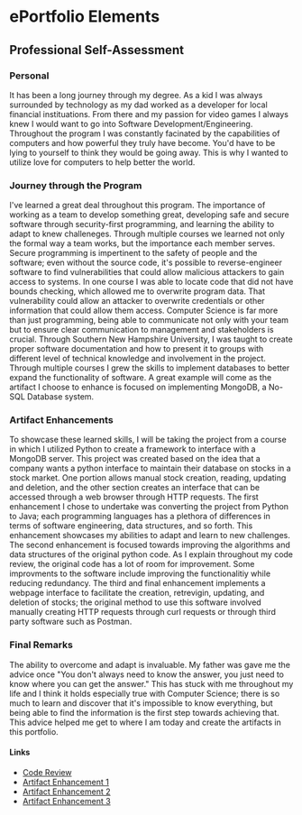 # ePortfolio Elements

## Professional Self-Assessment
### Personal 
It has been a long journey through my degree. As a kid I was always surrounded by technology as my dad worked as a developer for local financial instituations. From there and my passion for video games I always knew I would want to go into Software Development/Engineering. Throughout the program I was constantly facinated by the capabilities of computers and how powerful they truly have become. You'd have to be lying to yourself to think they would be going away. This is why I wanted to utilize love for computers to help better the world.

### Journey through the Program
I've learned a great deal throughout this program. The importance of working as a team to develop something great, developing safe and secure software through security-first programming, and learning the ability to adapt to knew challeneges. Through multiple courses we learned not only the formal way a team works, but the importance each member serves. Secure programming is impertinent to the safety of people and the software; even without the source code, it's possible to reverse-engineer software to find vulnerabilities that could allow malicious attackers to gain access to systems. In one course I was able to locate code that did not have bounds checking, which allowed me to overwrite program data. That vulnerability could allow an attacker to overwrite credentials or other information that could allow them access. Computer Science is far more than just programming, being able to communicate not only with your team but to ensure clear communication to management and stakeholders is crucial. Through Southern New Hampshire University, I was taught to create proper software documentation and how to present it to groups with different level of technical knowledge and involvement in the project. Through multiple courses I grew the skills to implement databases to better expand the functionality of software. A great example will come as the artifact I choose to enhance is focused on implementing MongoDB, a No-SQL Database system.

### Artifact Enhancements
To showcase these learned skills, I will be taking the project from a course in which I utilized Python to create a framework to interface with a MongoDB server. This project was created based on the idea that a company wants a python interface to maintain their database on stocks in a stock market. One portion allows manual stock creation, reading, updating and deletion, and the other section creates an interface that can be accessed through a web browser through HTTP requests. The first enhancement I chose to undertake was converting the project from Python to Java; each programming languages has a plethora of differences in terms of software engineering, data structures, and so forth. This enhancement showcases my abilities to adapt and learn to new challenges. The second enhancement is focused towards improving the algorithms and data structures of the original python code. As I explain throughout my code review, the original code has a lot of room for improvement. Some improvments to the software include improving the functionalitiy while reducing redundancy. The third and final enhancement implements a webpage interface to facilitate the creation, retrevigin, updating, and deletion of stocks; the original method to use this software involved manually creating HTTP requests through curl requests or through third party software such as Postman.

### Final Remarks
The ability to overcome and adapt is invaluable. My father was gave me the advice once "You don't always need to know the answer, you just need to know where you can get the answer." This has stuck with me throughout my life and I think it holds especially true with Computer Science; there is so much to learn and discover that it's impossible to know everything, but being able to find the information is the first step towards achieving that. This advice helped me get to where I am today and create the artifacts in this portfolio.

#### Links
- [Code Review](https://youtu.be/ApvjrFq6wMU)
- [Artifact Enhancement 1](enhancement_1/enhancement1.md)
- [Artifact Enhancement 2](enhancement_2/enhancement2.md)
- [Artifact Enhancement 3](enhancement_3/enhancement3.md)
